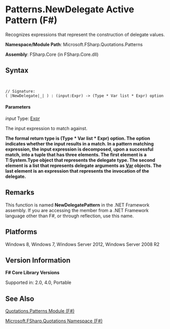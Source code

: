 # Patterns.NewDelegate Active Pattern (F#)

Recognizes expressions that represent the construction of delegate values.

**Namespace/Module Path**: Microsoft.FSharp.Quotations.Patterns

**Assembly**: FSharp.Core (in FSharp.Core.dll)


## Syntax


```


// Signature:
( |NewDelegate|_| ) : (input:Expr) -> (Type * Var list * Expr) option

```



#### Parameters
*input*
Type: [Expr](http://msdn.microsoft.com/en-us/library/ed6a2caf-69d4-45c2-ab97-e9b3be9bce65)


The input expression to match against.



**The formal return type is (Type &#42; Var list &#42; Expr) option. The option indicates whether the input results in a match. In a pattern matching expression, the input expression is decomposed, upon a successful match, into a tuple that has three elements. The first element is a T:System.Type object that represents the delegate type. The second element is a list that represents delegate arguments as [Var](http://msdn.microsoft.com/en-us/library/2b1237f9-d897-4bcf-872a-4a297db3f7b5) objects. The last element is an expression that represents the invocation of the delegate.**
## Remarks
This function is named **NewDelegatePattern** in the .NET Framework assembly. If you are accessing the member from a .NET Framework language other than F#, or through reflection, use this name.


## Platforms
Windows 8, Windows 7, Windows Server 2012, Windows Server 2008 R2


## Version Information
**F# Core Library Versions**

Supported in: 2.0, 4.0, Portable




## See Also
[Quotations.Patterns Module &#40;F&#35;&#41;](Quotations.Patterns-Module-%5BFSharp%5D.md)

[Microsoft.FSharp.Quotations Namespace &#40;F&#35;&#41;](Microsoft.FSharp.Quotations-Namespace-%5BFSharp%5D.md)

